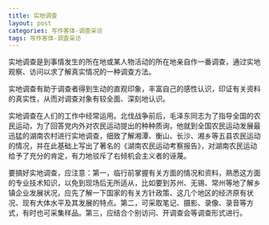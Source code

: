 ```yaml
---
title: 实地调查
layout: post
categories: 写作客体-调查采访
tags: 写作客体-调查采访
---
```


实地调查是到事情发生的所在地或某人物活动的所在地亲自作一番调查，通过实地观察、访问以求了解真实情况的一种调查方法。

实地调查有助于调查者得到生动的直观印象，丰富自己的感性认识，印证有关资料的真实性，从而对调查对象有较全面、深刻地认识。

实地调查在人们的工作中经常运用。北伐战争前后，毛泽东同志为了指导全国的农民运动，为了回答党内外对农民运动提出的种种质询，他就到全国农民运动发展最迅猛的湖南农村进行实地调查，细致了解湘潭、衡山、长沙、湘乡等五县农民运动的情况，并在此基础上写出了著名的《湖南农民运动考察报告》，对湖南农民运动给予了充分的肯定，有力地驳斥了右倾机会主义者的诬蔑。

要搞好实地调查，应注意：第一，临行前掌握有关方面的情况和资料，熟悉这方面的专业技术知识，以免到现场后无所适从，比如要到苏州、无锡、常州等地了解乡镇企业发展状况，应先了解一下国家的有关方针政策、这几个地区的经济原有状况、现有大体水平及其发展的特点。第二，可采取笔记、摄影、录像、录音等方式，有时也可采集样品。第三，应结合个别访问、开调查会等调查形式进行。 